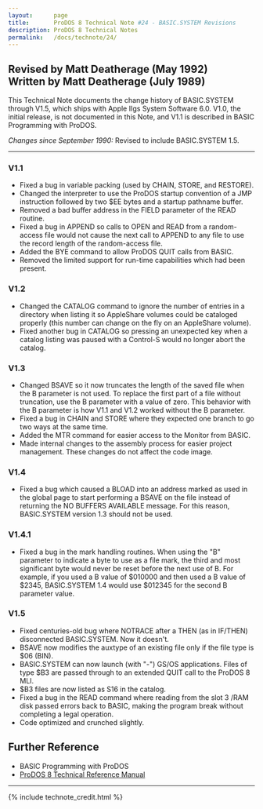 ```yaml
---
layout:      page
title:       ProDOS 8 Technical Note #24 - BASIC.SYSTEM Revisions
description: ProDOS 8 Technical Notes
permalink:   /docs/technote/24/
---
```




<h2>Revised by Matt Deatherage (May 1992)
<br>Written by Matt Deatherage (July 1989)</h2>

<p>This Technical Note documents the change history of BASIC.SYSTEM
through V1.5, which ships with Apple IIgs System Software 6.0.  V1.0, the
initial release, is not documented in this Note, and V1.1 is described in
BASIC Programming with ProDOS.</p>

<p><em>Changes since September 1990:</em> Revised to include BASIC.SYSTEM
1.5.</p>

<hr>

<h3>V1.1</h3>

<ul>
<li>Fixed a bug in variable packing (used by CHAIN, STORE, and RESTORE).</li>

<li>Changed the interpreter to use the ProDOS startup convention of a JMP
instruction followed by two $EE bytes and a startup pathname buffer.</li>

<li>Removed a bad buffer address in the FIELD parameter of the READ
routine.</li>

<li>Fixed a bug in APPEND so calls to OPEN and READ from a random-access
file would not cause the next call to APPEND to any file to use the record
length of the random-access file.</li>

<li>Added the BYE command to allow ProDOS QUIT calls from BASIC.</li>

<li>Removed the limited support for run-time capabilities which had been
present.</li>
</ul>

<h3>V1.2</h3>

<ul>
<li>Changed the CATALOG command to ignore the number of entries in a
directory when listing it so AppleShare volumes could be cataloged
properly (this number can change on the fly on an AppleShare volume).</li>

<li>Fixed another bug in CATALOG so pressing an unexpected key when a
catalog listing was paused with a Control-S would no longer abort the
catalog.</li>
</ul>

<h3>V1.3</h3>

<ul>
<li>Changed BSAVE so it now truncates the length of the saved file when
the B parameter is not used.  To replace the first part of a file without
truncation, use the B parameter with a value of zero.  This behavior with
the B parameter is how V1.1 and V1.2 worked without the B parameter.</li>

<li>Fixed a bug in CHAIN and STORE where they expected one branch to go
two ways at the same time.</li>

<li>Added the MTR command for easier access to the Monitor from BASIC.</li>

<li>Made internal changes to the assembly process for easier project
management.  These changes do not affect the code image.</li>
</ul>

<h3>V1.4</h3>

<ul>
<li>Fixed a bug which caused a BLOAD into an address marked as used in the
global page to start performing a BSAVE on the file instead of returning
the NO BUFFERS AVAILABLE message.  For this reason, BASIC.SYSTEM version
1.3 should not be used.</li>
</ul>

<h3>V1.4.1</h3>

<ul>
<li>Fixed a bug in the mark handling routines.  When using the "B"
parameter to indicate a byte to use as a file mark, the third and most
significant byte would never be reset before the next use of B.  For
example, if you used a B value of $010000 and then used a B value of
$2345, BASIC.SYSTEM 1.4 would use $012345 for the second B parameter
value.</li>
</ul>

<h3>V1.5</h3>

<ul>
<li>Fixed centuries-old bug where NOTRACE after a THEN (as in IF/THEN)
disconnected BASIC.SYSTEM.  Now it doesn't.</li>

<li>BSAVE now modifies the auxtype of an existing file only if the file
type is $06 (BIN).</li>

<li>BASIC.SYSTEM can now launch (with "-") GS/OS applications.  Files of
type $B3 are passed through to an extended QUIT call to the ProDOS 8 MLI.</li>

<li>$B3 files are now listed as S16 in the catalog.</li>

<li>Fixed a bug in the READ command where reading from the slot 3 /RAM
disk passed errors back to BASIC, making the program break without
completing a legal operation.</li>

<li>Code optimized and crunched slightly.</li>
</ul>


<h2>Further Reference</h2>

<ul>
<li>BASIC Programming with ProDOS</li>
<li><a href="/docs/techref/">ProDOS 8 Technical Reference Manual</a></li>
</ul>

<hr>



{% include technote_credit.html %}

